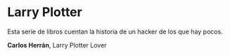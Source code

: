 # Larry Plotter

Esta serie de libros cuentan la historia de un hacker de los que hay pocos.

**Carlos Herrán**, Larry Plotter Lover
